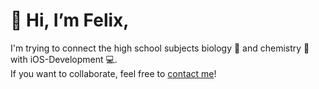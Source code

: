 # 👋 Hi, I’m Felix,

I'm trying to connect the high school subjects biology 🦒 and chemistry 🧪 with iOS-Development 💻. <br>
If you want to collaborate, feel free to [contact me](https://www.crabucate.de)!
